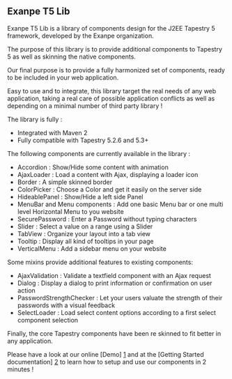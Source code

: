Exanpe T5 Lib
-------------

Exanpe T5 Lib is a library of components design for the J2EE Tapestry 5 framework, developed by the Exanpe organization.

The purpose of this library is to provide additional components to Tapestry 5 as well as skinning the native components.

Our final purpose is to provide a fully harmonized set of components, ready to be included in your web application.

Easy to use and to integrate, this library target the real needs of any web application, taking a real care of possible application conflicts as well as depending on a minimal number of third party library !

The library is fully :

  - Integrated with Maven 2
  - Fully compatible with Tapestry 5.2.6 and 5.3+

The following components are currently available in the library :

  - Accordion : Show/Hide some content with animation
  - AjaxLoader : Load a content with Ajax, displaying a loader icon
  - Border : A simple skinned border
  - ColorPicker : Choose a Color and get it easily on the server side
  - HideablePanel : Show/Hide a left side Panel
  - MenuBar and Menu components : Add one basic Menu bar or one multi level Horizontal Menu to you website
  - SecurePassword : Enter a Password without typing characters
  - Slider : Select a value on a range using a Slider
  - TabView : Organize your layout into a tab view
  - Tooltip : Display all kind of tooltips in your page
  - VerticalMenu : Add a sidebar menu on your website

Some mixins provide additional features to existing components:

  - AjaxValidation : Validate a textfield component with an Ajax request
  - Dialog : Display a dialog to print information or confirmation on user action
  - PasswordStrengthChecker : Let your users valuate the strength of their passwords with a visual feedback
  - SelectLoader : Load select content options according to a first select component selection

Finally, the core Tapestry components have been re skinned to fit better in any application.

Please have a look at our online [Demo] [1] and at the [Getting Started documentation] [2] to learn how to setup and use our components in 2 minutes !

  [1]: http://exanpe-t5-lib.appspot.com/
  [2]: http://exanpe.github.com/exanpe-t5-lib/getting_started.html

